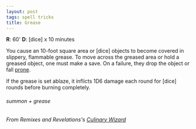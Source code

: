 ```yaml
---
layout: post
tags: spell tricks
title: Grease
---
```

**R**: 60'  **D**: [dice] x 10 minutes

You cause an 10-foot square area or [dice] objects to become covered in slippery, flammable grease. To move across the greased area or hold a greased object, one must make a save.  On a failure, they drop the object or fall [prone](/2020/11/09/base-rules/).

If the grease is set ablaze, it inflicts 1D6 damage each round for [dice] rounds before burning completely.
 
###### summon + grease
###### From Remixes and Revelations's [Culinary Wizard](http://www.remixesandrevelations.com/2019/08/osr-culinary-wizard-and-cibopath.html)
